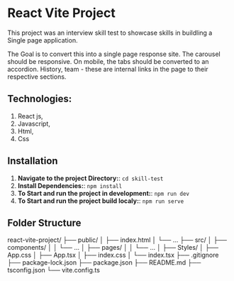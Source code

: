 # React Vite Project

This project was an interview skill test to showcase skills in buildling a Single page application.

The Goal is to convert this into a single page response site. The carousel should be responsive. On mobile, the tabs should be converted to an accordion. History, team - these are internal links in the page to their respective sections.

## Technologies:

1. React js,
2. Javascript,
3. Html,
4. Css

## Installation

1. **Navigate to the project Directory:**:
   `cd skill-test`
2. **Install Dependencies:**:
   `npm install`
3. **To Start and run the project in development:**:
   `npm run dev`
4. **To Start and run the project build localy:**:
   `npm run serve`

## Folder Structure

react-vite-project/
├── public/
│ ├── index.html
│ └── ...
├── src/
│ ├── components/
│ │ └── ...
│ ├── pages/
│ │ └── ...
│ ├── Styles/
│ ├── App.css
│ ├── App.tsx
│ ├── index.css
│ └── index.tsx
├── .gitignore
├── package-lock.json
├── package.json
├── README.md
├── tsconfig.json
└── vite.config.ts

